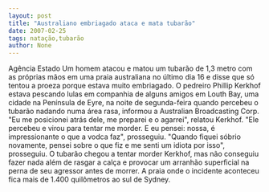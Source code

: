 ```yaml
---
layout: post
title: "Australiano embriagado ataca e mata tubarão"
date: 2007-02-25
tags: natação,tubarão
author: None
---
```

Agência Estado
Um homem atacou e matou um tubarão de 1,3 metro com as próprias mãos em uma praia australiana no último dia 16 e disse que só tentou a proeza porque estava muito embriagado. 
O pedreiro Phillip Kerkhof estava pescando lulas em companhia de alguns amigos em Louth Bay, uma cidade na Península de Eyre, na noite de segunda-feira quando percebeu o tubarão nadando numa área rasa, informou a Australian Broadcasting Corp. \"Eu me posicionei atrás dele, me preparei e o agarrei\", relatou Kerkhof. 
\"Ele percebeu e virou para tentar me morder. E eu pensei: nossa, é impressionante o que a vodca faz\", prosseguiu. \"Quando fiquei sóbrio novamente, pensei sobre o que fiz e me senti um idiota por isso\", prosseguiu. O tubarão chegou a tentar morder Kerkhof, mas não conseguiu fazer nada além de rasgar a calça e provocar um arranhão superficial na perna de seu agressor antes de morrer. A praia onde o incidente aconteceu fica mais de 1.400 quilômetros ao sul de Sydney. 